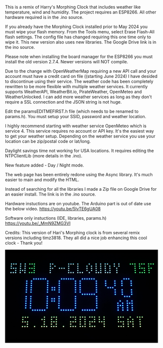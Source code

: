 This is a remix of Harry's Morphing Clock that includes weather like temperature, wind and humidity.  The project requires an ESP8266.  All other hardware required is in the .ino source.  

If you already have the Morphing Clock installed prior to May 2024 you must wipe your flash memory.  From the Tools menu, select Erase Flash-All flash settings.  The config file has changed requiring this one time only to wipe it. This new version also uses new libraries.  The Google Drive link is in the ino source.  

Please note when installing the board manager for the ESP8266 you must install the old version 2.7.4.  Newer versions will NOT compile.

Due to the change with OpenWeatherMap requiring a new API call and your account must have a credit card on file ((starting June 2024) I have desided to discontinue using their service.  The weather code has been completely rewritten to be more flexible with multiple weather services.  It currently supports WeatherAPI, WeatherBit.io, PirateWeather, OpenMeteo and WeatherUnlocked.  I can add more weather services as long as they don't require a SSL connection and the JSON string is not huge.  

Edit the paramsEDITMEFIRST.h file (which needs to be renamed to params.h). You must setup your SSID, password and weather location.

I highly recommend starting with weather service OpenMeteo which is service 4.  This service requires no account or API key.  It's the easiest way to get your weather setup.  Depending on the weather service you use your location can be zip/postal code or lat/long.  

Daylight savings time not working for USA locations. It requires editing the NTPClientLib (more details in the .ino).

New feature added - Day / Night mode.

The web page has been entirely redone using the Async library.  It's much easier to main and modify the HTML. 

Instead of searching for all the libraries I made a Zip file on Google Drive for an easier install.  The link is in the .ino source.  

Hardware instuctions are on youtube.  The Arduino part is out of date use the below video.
https://youtu.be/5IvTE6gUA08

Software only instuctions (IDE, libraries, params.h)
https://youtu.be/_MmN9ZMG3VI


Credits:
This version of Hari's Morphing clock is from several remix versions including timz3818. They all did a nice job enhancing this cool clock - Thank you!

![Alt text](https://github.com/gquiring/MorphingClockQ/blob/main/morphclock.png?raw=true "Optional Title")
